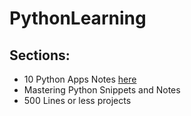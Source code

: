 # PythonLearning

## Sections:

* 10 Python Apps Notes [here](10Apps/README.md)
* Mastering Python Snippets and Notes
* 500 Lines or less projects

